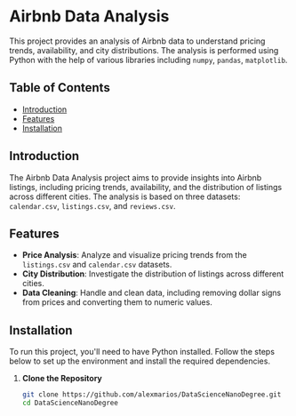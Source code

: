 # Airbnb Data Analysis

This project provides an analysis of Airbnb data to understand pricing trends, availability, and city distributions. The analysis is performed using Python with the help of various libraries including `numpy`, `pandas`, `matplotlib`.

## Table of Contents

- [Introduction](#introduction)
- [Features](#features)
- [Installation](#installation)


## Introduction

The Airbnb Data Analysis project aims to provide insights into Airbnb listings, including pricing trends, availability, and the distribution of listings across different cities. The analysis is based on three datasets: `calendar.csv`, `listings.csv`, and `reviews.csv`.

## Features

- **Price Analysis**: Analyze and visualize pricing trends from the `listings.csv` and `calendar.csv` datasets.
- **City Distribution**: Investigate the distribution of listings across different cities.
- **Data Cleaning**: Handle and clean data, including removing dollar signs from prices and converting them to numeric values.

## Installation

To run this project, you'll need to have Python installed. Follow the steps below to set up the environment and install the required dependencies.

1. **Clone the Repository**

   ```bash
   git clone https://github.com/alexmarios/DataScienceNanoDegree.git
   cd DataScienceNanoDegree

